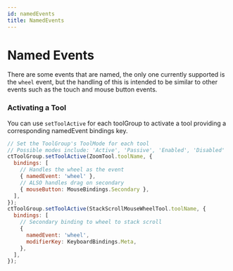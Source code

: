```yaml
---
id: namedEvents
title: NamedEvents
---
```


# Named Events

There are some events that are named, the only one currently supported is the
`wheel` event, but the handling of this is intended to be similar to other
events such as the touch and mouse button events.

### Activating a Tool

You can use `setToolActive` for each toolGroup to activate a tool providing a corresponding namedEvent bindings key.

```js
// Set the ToolGroup's ToolMode for each tool
// Possible modes include: 'Active', 'Passive', 'Enabled', 'Disabled'
ctToolGroup.setToolActive(ZoomTool.toolName, {
  bindings: [
    // Handles the wheel as the event
    { namedEvent: 'wheel' },
    // ALSO handles drag on secondary
    { mouseButton: MouseBindings.Secondary },
  ],
});
ctToolGroup.setToolActive(StackScrollMouseWheelTool.toolName, {
  bindings: [
    // Secondary binding to wheel to stack scroll
    {
      namedEvent: 'wheel',
      modifierKey: KeyboardBindings.Meta,
    },
  ],
});
```
